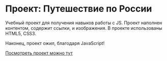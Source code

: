 # Проект: Путешествие по России

Учебный проект для получения навыков работы с JS. Проект наполнен контентом, содержит ссылки, и изображения.
В проекте использованы HTML5, CSS3.

Наконец, проект ожил, благодаря JavaScript!

[Посмотреть проект можно тут](https://tema-bash.github.io/mesto-project)